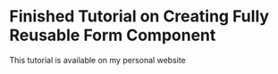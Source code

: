 # Finished Tutorial on Creating Fully Reusable Form Component

This tutorial is available on my personal website
